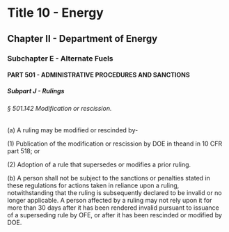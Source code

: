 
# Title 10 - Energy
## Chapter II - Department of Energy
### Subchapter E - Alternate Fuels
#### PART 501 - ADMINISTRATIVE PROCEDURES AND SANCTIONS
##### Subpart J - Rulings
###### § 501.142 Modification or rescission.

(a) A ruling may be modified or rescinded by-

(1) Publication of the modification or rescission by DOE in theand in 10 CFR part 518; or

(2) Adoption of a rule that supersedes or modifies a prior ruling.

(b) A person shall not be subject to the sanctions or penalties stated in these regulations for actions taken in reliance upon a ruling, notwithstanding that the ruling is subsequently declared to be invalid or no longer applicable. A person affected by a ruling may not rely upon it for more than 30 days after it has been rendered invalid pursuant to issuance of a superseding rule by OFE, or after it has been rescinded or modified by DOE.
